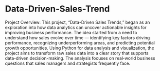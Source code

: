 # Data-Driven-Sales-Trend

Project Overview:
  This project, “Data-Driven Sales Trends,” began as an exploration into how data analytics can uncover actionable insights for improving business performance. The idea started from a need to understand how sales evolve over time — identifying key factors driving     performance, recognizing underperforming areas, and predicting potential growth opportunities. Using Python for data analysis and visualization, the project aims to transform raw sales data into a clear story that supports data-driven decision-making. The analysis focuses on real-world business questions that sales managers and strategists frequently face.
